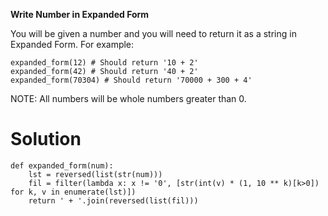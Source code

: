 **Write Number in Expanded Form**

You will be given a number and you will need to return it as a string in Expanded Form. For example:
```
expanded_form(12) # Should return '10 + 2'
expanded_form(42) # Should return '40 + 2'
expanded_form(70304) # Should return '70000 + 300 + 4'
```
NOTE: All numbers will be whole numbers greater than 0.

# Solution

```
def expanded_form(num):
    lst = reversed(list(str(num)))
    fil = filter(lambda x: x != '0', [str(int(v) * (1, 10 ** k)[k>0]) for k, v in enumerate(lst)])
    return ' + '.join(reversed(list(fil)))
```
